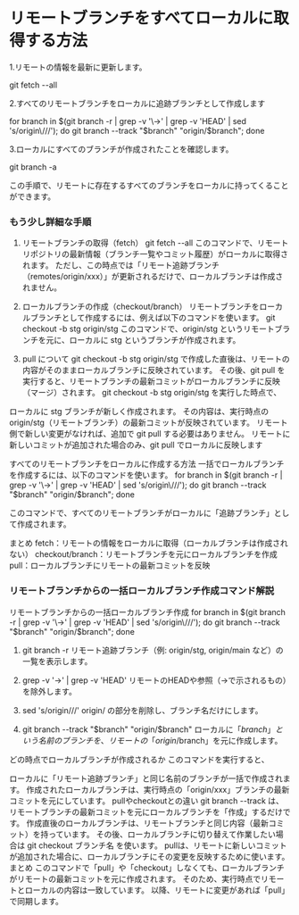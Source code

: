 
# リモートブランチをすべてローカルに取得する方法

1.リモートの情報を最新に更新します。

git fetch --all

2.すべてのリモートブランチをローカルに追跡ブランチとして作成します

for branch in $(git branch -r | grep -v '\->' | grep -v 'HEAD' | sed 's/origin\///'); do git branch --track "$branch" "origin/$branch"; done

3.ローカルにすべてのブランチが作成されたことを確認します。

git branch -a

この手順で、リモートに存在するすべてのブランチをローカルに持ってくることができます。

### もう少し詳細な手順

1. リモートブランチの取得（fetch）
git fetch --all
このコマンドで、リモートリポジトリの最新情報（ブランチ一覧やコミット履歴）がローカルに取得されます。
ただし、この時点では「リモート追跡ブランチ（remotes/origin/xxx）」が更新されるだけで、ローカルブランチは作成されません。

2. ローカルブランチの作成（checkout/branch）
リモートブランチをローカルブランチとして作成するには、例えば以下のコマンドを使います。
git checkout -b stg origin/stg
このコマンドで、origin/stg というリモートブランチを元に、ローカルに stg というブランチが作成されます。

3. pull について
git checkout -b stg origin/stg で作成した直後は、リモートの内容がそのままローカルブランチに反映されています。
その後、git pull を実行すると、リモートブランチの最新コミットがローカルブランチに反映（マージ）されます。
git checkout -b stg origin/stg を実行した時点で、

ローカルに stg ブランチが新しく作成されます。
その内容は、実行時点の origin/stg（リモートブランチ）の最新コミットが反映されています。
リモート側で新しい変更がなければ、追加で git pull する必要はありません。
リモートに新しいコミットが追加された場合のみ、git pull でローカルに反映します


すべてのリモートブランチをローカルに作成する方法
一括でローカルブランチを作成するには、以下のコマンドを使います。
for branch in $(git branch -r | grep -v '\->' | grep -v 'HEAD' | sed 's/origin\///'); do git branch --track "$branch" "origin/$branch"; done

このコマンドで、すべてのリモートブランチがローカルに「追跡ブランチ」として作成されます。

まとめ
fetch：リモートの情報をローカルに取得（ローカルブランチは作成されない）
checkout/branch：リモートブランチを元にローカルブランチを作成
pull：ローカルブランチにリモートの最新コミットを反映

### リモートブランチからの一括ローカルブランチ作成コマンド解説

リモートブランチからの一括ローカルブランチ作成
for branch in $(git branch -r | grep -v '\->' | grep -v 'HEAD' | sed 's/origin\///'); do git branch --track "$branch" "origin/$branch"; done
1. git branch -r
リモート追跡ブランチ（例: origin/stg, origin/main など）の一覧を表示します。

2. grep -v '\->' | grep -v 'HEAD'
リモートのHEADや参照（→で示されるもの）を除外します。

3. sed 's/origin\///'
origin/ の部分を削除し、ブランチ名だけにします。

4. git branch --track "$branch" "origin/$branch"
ローカルに「$branch」という名前のブランチを、リモートの「origin/$branch」を元に作成します。

どの時点でローカルブランチが作成されるか
このコマンドを実行すると、

ローカルに「リモート追跡ブランチ」と同じ名前のブランチが一括で作成されます。
作成されたローカルブランチは、実行時点の「origin/xxx」ブランチの最新コミットを元にしています。
pullやcheckoutとの違い
git branch --track は、リモートブランチの最新コミットを元にローカルブランチを「作成」するだけです。
作成直後のローカルブランチは、リモートブランチと同じ内容（最新コミット）を持っています。
その後、ローカルブランチに切り替えて作業したい場合は git checkout ブランチ名 を使います。
pullは、リモートに新しいコミットが追加された場合に、ローカルブランチにその変更を反映するために使います。
まとめ
このコマンドで「pull」や「checkout」しなくても、ローカルブランチがリモートの最新コミットを元に作成されます。
そのため、実行時点でリモートとローカルの内容は一致しています。
以降、リモートに変更があれば「pull」で同期します。

















